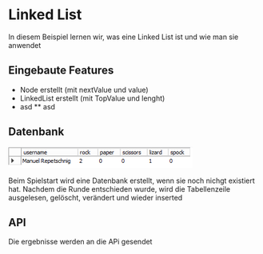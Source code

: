 # Linked List
In diesem Beispiel lernen wir, was eine Linked List ist und wie man sie anwendet



## Eingebaute Features
  * Node erstellt (mit nextValue und value)
  * LinkedList erstellt (mit TopValue und lenght)
  * asd
  ** asd

## Datenbank
![Datenbank](https://github.com/SpiritKingTV/5AHWII_RUBNER_SWP/blob/main/Rock-Paper-Scissors/Bild_2021-12-23_165555.png)

Beim Spielstart wird eine Datenbank erstellt, wenn sie noch nichgt existiert hat.
Nachdem die Runde entschieden wurde, wird die Tabellenzeile ausgelesen, gelöscht, verändert und wieder inserted

## API
Die ergebnisse werden an die APi gesendet
